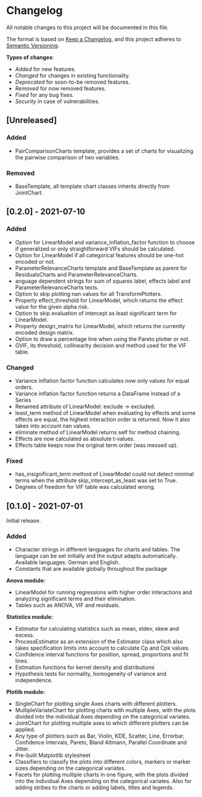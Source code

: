 # Changelog

All notable changes to this project will be documented in this file.

The format is based on [Keep a Changelog](https://keepachangelog.com/en/1.0.0/),
and this project adheres to [Semantic Versioning](https://semver.org/spec/v2.0.0.html).

__Types of changes__:

- _Added_ for new features.
- _Changed_ for changes in existing functionality.
- _Deprecated_ for soon-to-be removed features.
- _Removed_ for now removed features.
- _Fixed_ for any bug fixes.
- _Security_ in case of vulnerabilities.

## [Unreleased]

### Added

- PairComparisonCharts template, provides a set of charts for visualizing the pairwise comparison of two variables.

### Removed

- BaseTemplate, all template chart classes inherits directly from JointChart.

## [0.2.0] - 2021-07-10

### Added

- Option for LinearModel and variance_inflation_factor function to choose if generalized or only straightforward VIFs should be calculated.
- Option for LinearModel if all categorical features should be one-hot encoded or not.
- ParameterRelevanceCharts template and BaseTemplate as parent for ResidualsCharts and ParameterRelevanceCharts.
- anguage dependent strings for sum of squares label, effects label and ParameterRelevanceCharts texts.
- Option to skip plotting nan values for all TransformPlotters.
- Property effect_threshold for LinearModel, which returns the effect value for the given alpha risk.
- Option to skip evaluation of intercept as least significant term for LinearModel.
- Property design_matrix for LinearModel, which returns the currently encoded design matrix.
- Option to draw a percentage line when using the Pareto plotter or not.
- GVIF, its threshold, collinearity decision and method used for the VIF table.

### Changed

- Variance inflation factor function calculates now only values for equal orders.
- Variance inflation factor function returns a DataFrame instead of a Series
- Renamed attribute of LinearModel: exclude -> excluded.
- least_term method of LinearModel when evaluating by effects and some effects are equal, the highest interaction order is returned. Now it also takes into account nan values.
- eliminate method of LinearModel returns self for method chaining.
- Effects are now calculated as absolute t-values.
- Effects table keeps now the original term order (was messed up).

### Fixed

- has_insignificant_term method of LinearModel could not detect minimal terms when the attribute skip_intercept_as_least was set to True.
- Degrees of freedom for VIF table was calculated wrong.

## [0.1.0] - 2021-07-01

Initial release.

### Added

- Character strings in different languages ​​for charts and tables. The language can be set initially and the output adapts automatically. Available languages: German and English.
- Constants that are available globally throughout the package

__Anova module:__

- LinearModel for running regressions with higher order interactions and analyzing significant terms and their elimination.
- Tables such as ANOVA, VIF and residuals.

__Statistics module:__

- Estimator for calculating statistics such as mean, stdev, skew and excess.
- ProcessEstimator as an extension of the Estimator class which also takes specification limits into account to calculate Cp and Cpk values.
- Confidence interval functions for position, spread, proportions and fit lines.
- Estimation functions for kernel density and distributions
- Hypothesis tests for normality, homogeneity of variance and independence.

__Plotlib module:__

- SingleChart for plotting single Axes charts with different plotters.
- MultipleVariateChart for plotting charts with multiple Axes, with the plots divided into the individual Axes depending on the categorical variates.
- JointChart for plotting multiple axes to which different plotters can be applied.
- Any type of plotters such as Bar, Violin, KDE, Scatter, Line, Errorbar, Confidence Intervals, Pareto, Bland Altmann, Parallel Coordinate and Jitter.
- Pre-built Matplotlib stylesheet
- Classifiers to classify the plots into different colors, markers or marker sizes depending on the categorical variates.
- Facets for plotting multiple charts in one figure, with the plots divided into the individual Axes depending on the categorical variates. Also for adding stribes to the charts or adding labels, titles and legends.

